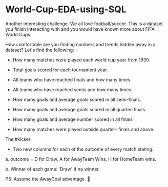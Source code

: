 # World-Cup-EDA-using-SQL
Another interesting challenge. We all love football/soccer. This is a dataset you finish interacting with and you would have known more about FIFA World Cups..

How comfortable are you finding numbers and trends
hidden away in a dataset? Let's find the following:

- How many matches were played each world cup year
from 1930.

- Total goals scored for each tournament year.

- All teams who have reached finals and how many
times.

- All teams who have reached semis and how many
times.

- How many goals and average goals scored in all
semi-finals.

- How many goals and average goals scored in all
quarter-finals.

- How many goals and average number scored in all
finals

- How many matches were played outside quarter-
finals and above.

The #kicker:

- Two new columns for each of the outcome of every
match stating:

a. outcome = D for Draw, A for AwayTeam Wins, H for
HomeTeam wins.

b. Winner of each game: 'Draw' if no winner.

PS: Assume the AwayGoal advantage.

